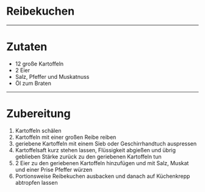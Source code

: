 # Reibekuchen

---
# Zutaten
- 12 große Kartoffeln
- 2 Eier
- Salz, Pfeffer und Muskatnuss
- Öl zum Braten

---
# Zubereitung
1. Kartoffeln schälen
2. Kartoffeln mit einer großen Reibe reiben
3. geriebene Kartoffeln mit einem Sieb oder Geschirrhandtuch auspressen
4. Kartoffelsaft kurz stehen lassen, Flüssigkeit abgießen und übrig geblieben Stärke zurück zu den geriebenen Kartoffeln tun
5. 2 Eier zu den geriebenen Kartoffeln hinzufügen und mit Salz, Muskat und einer Prise Pfeffer würzen
6. Portionsweise Reibekuchen ausbacken und danach auf Küchenkrepp abtropfen lassen
